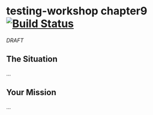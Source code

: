 # testing-workshop chapter9 [![Build Status](https://api.travis-ci.org/the-james-burton/testing-workshop.svg?branch=chapter9)](https://travis-ci.org/the-james-burton/testing-workshop)

*DRAFT*

## The Situation

...

## Your Mission

...